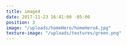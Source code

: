```yaml
---
title: image4
date: 2017-11-23 16:41:00 -05:00
position: 3
image: "/uploads/homeHero/homeHero4.jpg"
texture-image: "/uploads/textures/green.png"
---
```


